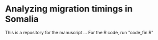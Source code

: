 # Analyzing migration timings in Somalia
This is a repository for the manuscript ...
For the R code, run "code_fin.R"

